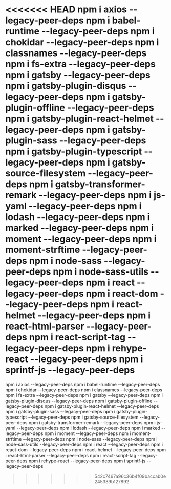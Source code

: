 <<<<<<< HEAD
npm i axios --legacy-peer-deps
npm i babel-runtime --legacy-peer-deps
npm i chokidar --legacy-peer-deps
npm i classnames --legacy-peer-deps
npm i fs-extra --legacy-peer-deps
npm i gatsby --legacy-peer-deps
npm i gatsby-plugin-disqus --legacy-peer-deps
npm i gatsby-plugin-offline --legacy-peer-deps
npm i gatsby-plugin-react-helmet --legacy-peer-deps
npm i gatsby-plugin-sass --legacy-peer-deps
npm i gatsby-plugin-typescript --legacy-peer-deps
npm i gatsby-source-filesystem --legacy-peer-deps
npm i gatsby-transformer-remark --legacy-peer-deps
npm i js-yaml --legacy-peer-deps
npm i lodash --legacy-peer-deps
npm i marked --legacy-peer-deps
npm i moment --legacy-peer-deps
npm i moment-strftime --legacy-peer-deps
npm i node-sass --legacy-peer-deps
npm i node-sass-utils --legacy-peer-deps
npm i react --legacy-peer-deps
npm i react-dom --legacy-peer-deps
npm i react-helmet --legacy-peer-deps
npm i react-html-parser --legacy-peer-deps
npm i react-script-tag --legacy-peer-deps
npm i rehype-react --legacy-peer-deps
npm i sprintf-js --legacy-peer-deps
=======
npm i axios  --legacy-peer-deps
npm i babel-runtime  --legacy-peer-deps
npm i chokidar  --legacy-peer-deps
npm i classnames  --legacy-peer-deps
npm i fs-extra  --legacy-peer-deps
npm i gatsby  --legacy-peer-deps
npm i gatsby-plugin-disqus  --legacy-peer-deps
npm i gatsby-plugin-offline  --legacy-peer-deps
npm i gatsby-plugin-react-helmet  --legacy-peer-deps
npm i gatsby-plugin-sass  --legacy-peer-deps
npm i gatsby-plugin-typescript  --legacy-peer-deps
npm i gatsby-source-filesystem  --legacy-peer-deps
npm i gatsby-transformer-remark  --legacy-peer-deps
npm i js-yaml  --legacy-peer-deps
npm i lodash  --legacy-peer-deps
npm i marked  --legacy-peer-deps
npm i moment  --legacy-peer-deps
npm i moment-strftime  --legacy-peer-deps
npm i node-sass  --legacy-peer-deps
npm i node-sass-utils  --legacy-peer-deps
npm i react  --legacy-peer-deps
npm i react-dom  --legacy-peer-deps
npm i react-helmet  --legacy-peer-deps
npm i react-html-parser  --legacy-peer-deps
npm i react-script-tag  --legacy-peer-deps
npm i rehype-react --legacy-peer-deps 
npm i sprintf-js  --legacy-peer-deps
>>>>>>> 542c7467a96c36b4f09baccab0e245389b127892
